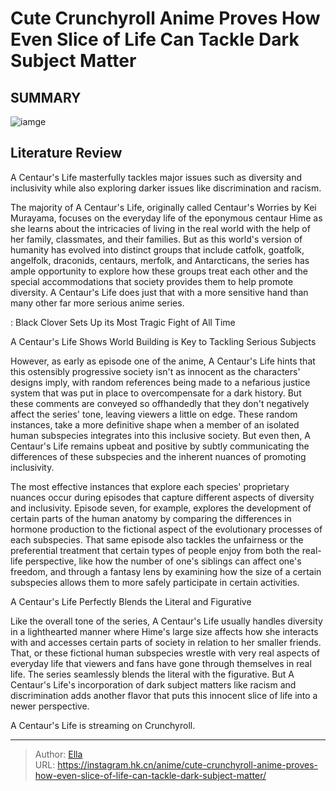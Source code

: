 # Cute Crunchyroll Anime Proves How Even Slice of Life Can Tackle Dark Subject Matter


## SUMMARY 

![iamge](https://static1.srcdn.com/wordpress/wp-content/uploads/2023/03/hime-and-her-friends-in-a-centaur-s-life.jpg)

## Literature Review

A Centaur&#39;s Life masterfully tackles major issues such as diversity and inclusivity while also exploring darker issues like discrimination and racism.





The majority of A Centaur&#39;s Life, originally called Centaur&#39;s Worries by Kei Murayama, focuses on the everyday life of the eponymous centaur Hime as she learns about the intricacies of living in the real world with the help of her family, classmates, and their families. But as this world&#39;s version of humanity has evolved into distinct groups that include catfolk, goatfolk, angelfolk, draconids, centaurs, merfolk, and Antarcticans, the series has ample opportunity to explore how these groups treat each other and the special accommodations that society provides them to help promote diversity. A Centaur&#39;s Life does just that with a more sensitive hand than many other far more serious anime series.




 : Black Clover Sets Up its Most Tragic Fight of All Time


 A Centaur&#39;s Life Shows World Building is Key to Tackling Serious Subjects 
          

However, as early as episode one of the anime, A Centaur&#39;s Life hints that this ostensibly progressive society isn&#39;t as innocent as the characters&#39; designs imply, with random references being made to a nefarious justice system that was put in place to overcompensate for a dark history. But these comments are conveyed so offhandedly that they don&#39;t negatively affect the series&#39; tone, leaving viewers a little on edge. These random instances, take a more definitive shape when a member of an isolated human subspecies integrates into this inclusive society. But even then, A Centaur&#39;s Life remains upbeat and positive by subtly communicating the differences of these subspecies and the inherent nuances of promoting inclusivity.




The most effective instances that explore each species&#39; proprietary nuances occur during episodes that capture different aspects of diversity and inclusivity. Episode seven, for example, explores the development of certain parts of the human anatomy by comparing the differences in hormone production to the fictional aspect of the evolutionary processes of each subspecies. That same episode also tackles the unfairness or the preferential treatment that certain types of people enjoy from both the real-life perspective, like how the number of one&#39;s siblings can affect one&#39;s freedom, and through a fantasy lens by examining how the size of a certain subspecies allows them to more safely participate in certain activities.



 A Centaur&#39;s Life Perfectly Blends the Literal and Figurative 
          

Like the overall tone of the series, A Centaur&#39;s Life usually handles diversity in a lighthearted manner where Hime&#39;s large size affects how she interacts with and accesses certain parts of society in relation to her smaller friends. That, or these fictional human subspecies wrestle with very real aspects of everyday life that viewers and fans have gone through themselves in real life. The series seamlessly blends the literal with the figurative. But A Centaur&#39;s Life&#39;s incorporation of dark subject matters like racism and discrimination adds another flavor that puts this innocent slice of life into a newer perspective.




A Centaur&#39;s Life is streaming on Crunchyroll.



---

> Author: [Ella](https://instagram.hk.cn/)  
> URL: https://instagram.hk.cn/anime/cute-crunchyroll-anime-proves-how-even-slice-of-life-can-tackle-dark-subject-matter/  

